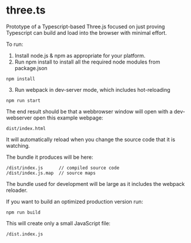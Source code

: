 # three.ts

Prototype of a Typescript-based Three.js focused on just proving Typescript can build and load into the browser with minimal effort.

To run:

1. Install node.js & npm as appropriate for your platform.
2. Run npm install to install all the required node modules from package.json

```
npm install
```
 
3. Run webpack in dev-server mode, which includes hot-reloading

```
npm run start
```
 
The end result should be that a webbrowser window will open with a
dev-webserver open this example webpage:

```
dist/index.html
```

It will automatically reload when you change the source code that it is watching.

The bundle it produces will be here:

```
/dist/index.js      // compiled source code
/dist/index.js.map  // source maps
```
  
The bundle used for development will be large as it includes the webpack reloader.

If you want to build an optimized production version run:

```
npm run build
```
This will create only a small JavaScript file:

```
/dist.index.js
```
